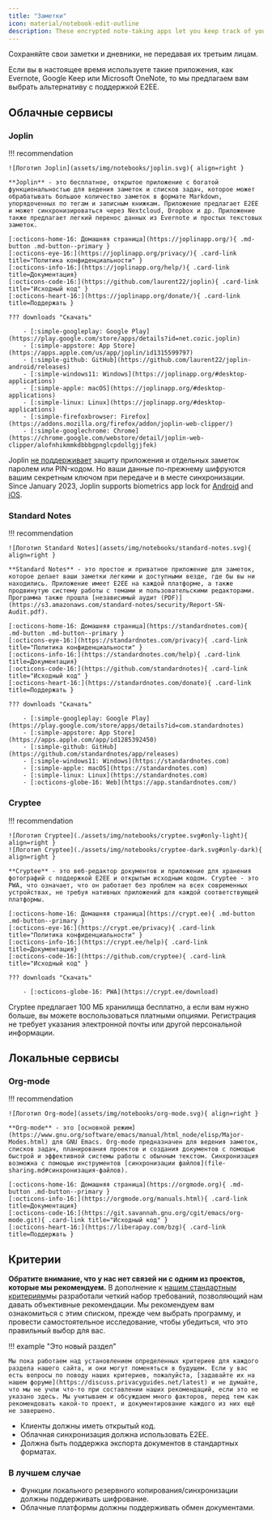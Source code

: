 ```yaml
---
title: "Заметки"
icon: material/notebook-edit-outline
description: These encrypted note-taking apps let you keep track of your notes without giving them to a third-party.
---
```


Сохраняйте свои заметки и дневники, не передавая их третьим лицам.

Если вы в настоящее время используете такие приложения, как Evernote, Google Keep или Microsoft OneNote, то мы предлагаем вам выбрать альтернативу с поддержкой E2EE.

## Облачные сервисы

### Joplin

!!! recommendation

    ![Логотип Joplin](assets/img/notebooks/joplin.svg){ align=right }
    
    **Joplin** - это бесплатное, открытое приложение с богатой функциональностью для ведения заметок и списков задач, которое может обрабатывать большое количество заметок в формате Markdown, упорядоченных по тегам и записным книжкам. Приложение предлагает E2EE и может синхронизироваться через Nextcloud, Dropbox и др. Приложение также предлагает легкий перенос данных из Evernote и простых текстовых заметок.
    
    [:octicons-home-16: Домашняя страница](https://joplinapp.org/){ .md-button .md-button--primary }
    [:octicons-eye-16:](https://joplinapp.org/privacy/){ .card-link title="Политика конфиденциальности" }
    [:octicons-info-16:](https://joplinapp.org/help/){ .card-link title=Документация}
    [:octicons-code-16:](https://github.com/laurent22/joplin){ .card-link title="Исходный код" }
    [:octicons-heart-16:](https://joplinapp.org/donate/){ .card-link title=Поддержать }
    
    ??? downloads "Скачать"
    
        - [:simple-googleplay: Google Play](https://play.google.com/store/apps/details?id=net.cozic.joplin)
        - [:simple-appstore: App Store](https://apps.apple.com/us/app/joplin/id1315599797)
        - [:simple-github: GitHub](https://github.com/laurent22/joplin-android/releases)
        - [:simple-windows11: Windows](https://joplinapp.org/#desktop-applications)
        - [:simple-apple: macOS](https://joplinapp.org/#desktop-applications)
        - [:simple-linux: Linux](https://joplinapp.org/#desktop-applications)
        - [:simple-firefoxbrowser: Firefox](https://addons.mozilla.org/firefox/addon/joplin-web-clipper/)
        - [:simple-googlechrome: Chrome](https://chrome.google.com/webstore/detail/joplin-web-clipper/alofnhikmmkdbbbgpnglcpdollgjjfek)

Joplin [не поддерживает](https://github.com/laurent22/joplin/issues/289) защиту приложения и отдельных заметок паролем или PIN-кодом. Но ваши данные по-прежнему шифруются вашим секретным ключом при передаче и в месте синхронизации. Since January 2023, Joplin supports biometrics app lock for [Android](https://joplinapp.org/changelog_android/#android-v2-10-3-https-github-com-laurent22-joplin-releases-tag-android-v2-10-3-pre-release-2023-01-05t11-29-06z) and [iOS](https://joplinapp.org/changelog_ios/#ios-v12-10-2-https-github-com-laurent22-joplin-releases-tag-ios-v12-10-2-2023-01-20t17-41-13z).

### Standard Notes

!!! recommendation

    ![Логотип Standard Notes](assets/img/notebooks/standard-notes.svg){ align=right }
    
    **Standard Notes** - это простое и приватное приложение для заметок, которое делает ваши заметки легкими и доступными везде, где бы вы ни находились. Приложение имеет E2EE на каждой платформе, а также продвинутую систему работы с темами и пользовательскими редакторами. Программа также прошла [независимый аудит (PDF)](https://s3.amazonaws.com/standard-notes/security/Report-SN-Audit.pdf).
    
    [:octicons-home-16: Домашняя страница](https://standardnotes.com){ .md-button .md-button--primary }
    [:octicons-eye-16:](https://standardnotes.com/privacy){ .card-link title="Политика конфиденциальности" }
    [:octicons-info-16:](https://standardnotes.com/help){ .card-link title=Документация}
    [:octicons-code-16:](https://github.com/standardnotes){ .card-link title="Исходный код" }
    [:octicons-heart-16:](https://standardnotes.com/donate){ .card-link title=Поддержать }
    
    ??? downloads "Скачать"
    
        - [:simple-googleplay: Google Play](https://play.google.com/store/apps/details?id=com.standardnotes)
        - [:simple-appstore: App Store](https://apps.apple.com/app/id1285392450)
        - [:simple-github: GitHub](https://github.com/standardnotes/app/releases)
        - [:simple-windows11: Windows](https://standardnotes.com)
        - [:simple-apple: macOS](https://standardnotes.com)
        - [:simple-linux: Linux](https://standardnotes.com)
        - [:octicons-globe-16: Web](https://app.standardnotes.com/)

### Cryptee

!!! recommendation

    ![Логотип Cryptee](./assets/img/notebooks/cryptee.svg#only-light){ align=right }
    ![Логотип Cryptee](./assets/img/notebooks/cryptee-dark.svg#only-dark){ align=right }
    
    **Cryptee** - это веб-редактор документов и приложение для хранения фотографий с поддержкой E2EE и открытым исходным кодом. Cryptee - это PWA, что означает, что он работает без проблем на всех современных устройствах, не требуя нативных приложений для каждой соответствующей платформы.
    
    [:octicons-home-16: Домашняя страница](https://crypt.ee){ .md-button .md-button--primary }
    [:octicons-eye-16:](https://crypt.ee/privacy){ .card-link title="Политика конфиденциальности" }
    [:octicons-info-16:](https://crypt.ee/help){ .card-link title=Документация}
    [:octicons-code-16:](https://github.com/cryptee){ .card-link title="Исходный код" }
    
    ??? downloads "Скачать"
    
        - [:octicons-globe-16: PWA](https://crypt.ee/download)

Cryptee предлагает 100 МБ хранилища бесплатно, а если вам нужно больше, вы можете воспользоваться платными опциями. Регистрация не требует указания электронной почты или другой персональной информации.

## Локальные сервисы

### Org-mode

!!! recommendation

    ![Логотип Org-mode](assets/img/notebooks/org-mode.svg){ align=right }
    
    **Org-mode** - это [основной режим](https://www.gnu.org/software/emacs/manual/html_node/elisp/Major-Modes.html) для GNU Emacs. Org-mode предназначен для ведения заметок, списков задач, планирования проектов и создания документов с помощью быстрой и эффективной системы работы с обычным текстом. Синхронизация возможна с помощью инструментов [синхронизации файлов](file-sharing.md#синхронизация-файлов).
    
    [:octicons-home-16: Домашняя страница](https://orgmode.org){ .md-button .md-button--primary }
    [:octicons-info-16:](https://orgmode.org/manuals.html){ .card-link title=Документация}
    [:octicons-code-16:](https://git.savannah.gnu.org/cgit/emacs/org-mode.git){ .card-link title="Исходный код" }
    [:octicons-heart-16:](https://liberapay.com/bzg){ .card-link title=Поддержать }

## Критерии

**Обратите внимание, что у нас нет связей ни с одним из проектов, которые мы рекомендуем.** В дополнение к [нашим стандартным критериям](about/criteria.md)мы разработали четкий набор требований, позволяющий нам давать объективные рекомендации. Мы рекомендуем вам ознакомиться с этим списком, прежде чем выбрать программу, и провести самостоятельное исследование, чтобы убедиться, что это правильный выбор для вас.

!!! example "Это новый раздел"

    Мы пока работаем над установлением определенных критериев для каждого раздела нашего сайта, и они могут поменяться в будущем. Если у вас есть вопросы по поводу наших критериев, пожалуйста, [задавайте их на нашем форуме](https://discuss.privacyguides.net/latest) и не думайте, что мы не учли что-то при составлении наших рекомендаций, если это не указано здесь. Мы учитываем и обсуждаем много факторов, перед тем как рекомендовать какой-то проект, и документирование каждого из них ещё не завершено.

- Клиенты должны иметь открытый код.
- Облачная синхронизация должна использовать E2EE.
- Должна быть поддержка экспорта документов в стандартных форматах.

### В лучшем случае

- Функции локального резервного копирования/синхронизации должны поддерживать шифрование.
- Облачные платформы должны поддерживать обмен документами.
